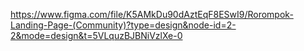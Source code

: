 https://www.figma.com/file/K5AMkDu90dAztEqF8ESwI9/Rorompok-Landing-Page-(Community)?type=design&node-id=2-2&mode=design&t=5VLquzBJBNiVzlXe-0
